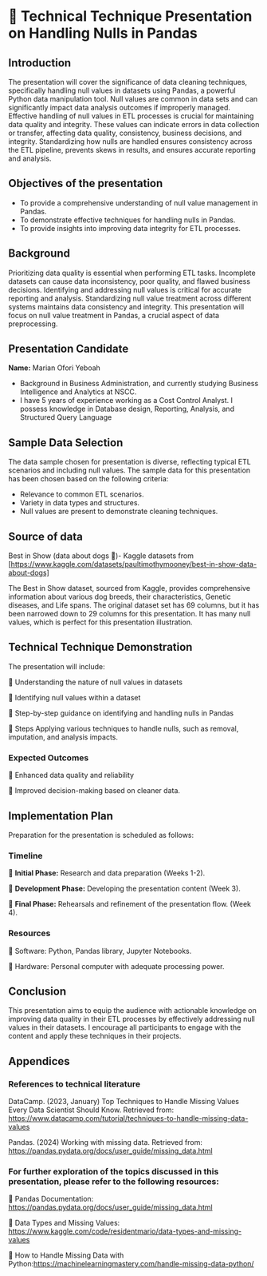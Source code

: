 # 🐼 Technical Technique Presentation on Handling Nulls in Pandas

## Introduction
The presentation will cover the significance of data cleaning techniques, specifically handling null values in datasets using Pandas, a powerful Python data manipulation tool.
Null values are common in data sets and can significantly impact data analysis outcomes if improperly managed.
Effective handling of null values in ETL processes is crucial for maintaining data quality and integrity. These values can indicate errors in data collection or transfer, affecting data quality, consistency, business decisions, and integrity. Standardizing how nulls are handled ensures consistency across the ETL pipeline, prevents skews in results, and ensures accurate reporting and analysis.

## Objectives of the presentation
- To provide a comprehensive understanding of null value management in Pandas.
- To demonstrate effective techniques for handling nulls in Pandas.
- To provide insights into improving data integrity for ETL processes.

## Background
Prioritizing data quality is essential when performing ETL tasks. Incomplete datasets can cause data inconsistency, poor quality, and flawed business decisions. Identifying and addressing null values is critical for accurate reporting and analysis. Standardizing null value treatment across different systems maintains data consistency and integrity. This presentation will focus on null value treatment in Pandas, a crucial aspect of data preprocessing.

## Presentation Candidate
**Name:** Marian Ofori Yeboah
- Background in Business Administration, and currently studying Business Intelligence and Analytics at NSCC.
-  I have 5 years of experience working as a Cost Control Analyst. I possess knowledge in Database design, Reporting, Analysis, and Structured Query Language

## Sample Data Selection
The data sample chosen for presentation is diverse, reflecting typical ETL scenarios and including null values.
The sample data for this presentation has been chosen based on the following criteria:
- Relevance to common ETL scenarios.
- Variety in data types and structures.
- Null values are present to demonstrate cleaning techniques.
## Source of data
  Best in Show (data about dogs :dog:)- Kaggle datasets from [https://www.kaggle.com/datasets/paultimothymooney/best-in-show-data-about-dogs] 

The Best in Show dataset, sourced from Kaggle, provides comprehensive information about various dog breeds, their characteristics, Genetic diseases, and Life spans. The original dataset set has 69 columns, but it has been narrowed down to 29 columns for this presentation. It has many null values, which is perfect for this presentation illustration.

## Technical Technique Demonstration
The presentation will include:

🐾  Understanding the nature of null values in datasets

🐾 Identifying null values within a dataset

🐾 Step-by-step guidance on identifying and handling nulls in Pandas

🐾 Steps Applying various techniques to handle nulls, such as removal, imputation, and analysis impacts.

### Expected Outcomes

🐾 Enhanced data quality and reliability

🐾 Improved decision-making based on cleaner data.

## Implementation Plan
Preparation for the presentation is scheduled as follows:

### Timeline

🐾 **Initial Phase:** Research and data preparation (Weeks 1-2).

🐾 **Development Phase:** Developing the presentation content (Week 3).

🐾 **Final Phase:** Rehearsals and refinement of the presentation flow. (Week 4).

### Resources
🐾 Software: Python, Pandas library, Jupyter Notebooks.

🐾 Hardware: Personal computer with adequate processing power.


## Conclusion
This presentation aims to equip the audience with actionable knowledge on improving data quality in their ETL processes by effectively addressing null values in their datasets. I encourage all participants to engage with the content and apply these techniques in their projects.


## Appendices

### References to technical literature
DataCamp. (2023, January) Top Techniques to Handle Missing Values Every Data Scientist Should Know. Retrieved from:
          https://www.datacamp.com/tutorial/techniques-to-handle-missing-data-values

          
Pandas. (2024) Working with missing data. Retrieved from:
          https://pandas.pydata.org/docs/user_guide/missing_data.html
 ### For further exploration of the topics discussed in this presentation, please refer to the following resources:
🐾 Pandas Documentation: https://pandas.pydata.org/docs/user_guide/missing_data.html

🐾 Data Types and Missing Values: https://www.kaggle.com/code/residentmario/data-types-and-missing-values

🐾 How to Handle Missing Data with Python:https://machinelearningmastery.com/handle-missing-data-python/


